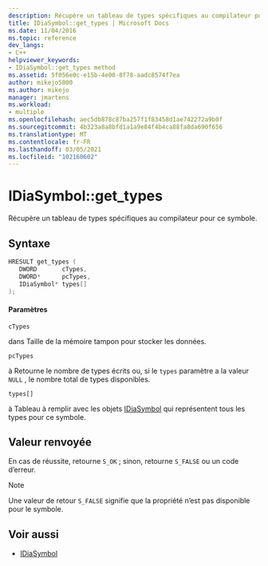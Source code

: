 ```yaml
---
description: Récupère un tableau de types spécifiques au compilateur pour ce symbole.
title: IDiaSymbol::get_types | Microsoft Docs
ms.date: 11/04/2016
ms.topic: reference
dev_langs:
- C++
helpviewer_keywords:
- IDiaSymbol::get_types method
ms.assetid: 5f056e0c-e15b-4e00-8f78-aadc8574f7ea
author: mikejo5000
ms.author: mikejo
manager: jmartens
ms.workload:
- multiple
ms.openlocfilehash: aec5db878c87ba257f1f83458d1ae742272a9b0f
ms.sourcegitcommit: 4b323a8a8bfd1a1a9e84f4b4ca88fa8da690f656
ms.translationtype: MT
ms.contentlocale: fr-FR
ms.lasthandoff: 03/05/2021
ms.locfileid: "102160602"
---
```

# <a name="idiasymbolget_types"></a>IDiaSymbol::get_types
Récupère un tableau de types spécifiques au compilateur pour ce symbole.

## <a name="syntax"></a>Syntaxe

```C++
HRESULT get_types ( 
   DWORD       cTypes,
   DWORD*      pcTypes,
   IDiaSymbol* types[]
);
```

#### <a name="parameters"></a>Paramètres
 `cTypes`

dans Taille de la mémoire tampon pour stocker les données.

 `pcTypes`

à Retourne le nombre de types écrits ou, si le `types` paramètre a la valeur `NULL` , le nombre total de types disponibles.

 `types[]`

à Tableau à remplir avec les objets [IDiaSymbol](../../debugger/debug-interface-access/idiasymbol.md) qui représentent tous les types pour ce symbole.

## <a name="return-value"></a>Valeur renvoyée
 En cas de réussite, retourne `S_OK` ; sinon, retourne `S_FALSE` ou un code d’erreur.

> [!NOTE]
> Une valeur de retour `S_FALSE` signifie que la propriété n’est pas disponible pour le symbole.

## <a name="see-also"></a>Voir aussi
- [IDiaSymbol](../../debugger/debug-interface-access/idiasymbol.md)
